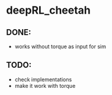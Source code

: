 # deepRL_cheetah

## DONE:
- works without torque as input for sim

## TODO:
- check implementations
- make it work with torque

